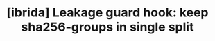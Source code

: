 ---
issue_id: "IBRIDA-024"
title: "[ibrida] Leakage guard hook: keep sha256-groups in single split"
status: "open"
priority: "low"
plan: "anthophila_r2_integration"
phase: "Phase 4"
created: "2025-08-28T00:00:00Z"
updated: "2025-08-28T00:00:00Z"
tags: ["repo:ibrida","quality","splits","hash"]
blocked_by: ["IBRIDA-020"]
blocks: []
notes: "Reader checks unified hash view; ensures group-level split consistency or drops dupes."
---